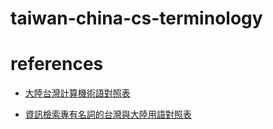 # taiwan-china-cs-terminology


# references

* [大陸台灣計算機術語對照表](https://zh.wikibooks.org/zh-hant/%E5%A4%A7%E9%99%86%E5%8F%B0%E6%B9%BE%E8%AE%A1%E7%AE%97%E6%9C%BA%E6%9C%AF%E8%AF%AD%E5%AF%B9%E7%85%A7%E8%A1%A8)

* [資訊檢索專有名詞的台灣與大陸用語對照表](http://clavenke.blogspot.tw/2011/11/blog-post_26.html)
